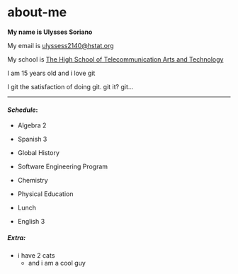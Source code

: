 # about-me

**My name is Ulysses Soriano**

My email is ulyssess2140@hstat.org

My school is [The High School of Telecommunication Arts and Technology](https://www.hstat.org/)

I am 15 years old and i love git 

I git the satisfaction of doing git. git it? git...

---


#### _Schedule_: 

- Algebra 2

- Spanish 3

- Global History

- Software Engineering Program

- Chemistry

- Physical Education

- Lunch

- English 3

##### Extra:

- i have 2 cats 
  - and i am a cool guy

